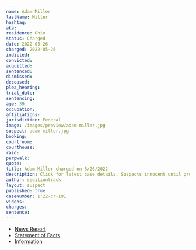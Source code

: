 ```yaml
---
name: Adam Miller
lastName: Miller
hashtag:
aka:
residence: Ohio
status: Charged
date: 2022-05-26
charged: 2022-05-26
indicted:
convicted:
acquitted:
sentenced:
dismissed:
deceased:
plea_hearing:
trial_date:
sentencing:
age: 39
occupation:
affiliations:
jurisdiction: Federal
image: /images/preview/adam-miller.jpg
suspect: adam-miller.jpg
booking:
courtroom:
courthouse:
raid:
perpwalk:
quote:
title: Adam Miller charged on 5/26/2022
description: Click for latest case details. Suspects innocent until proven guilty.
author: seditiontrack
layout: suspect
published: true
caseNumber: 1:22-cr-191
videos:
charges:
sentence:
---
```

- [News Report](https://www.beaconjournal.com/story/news/2022/05/26/devin-steiner-wooster-ohio-charged-breaching-us-capitol-jan-6-2021-insurrection/9941693002/)
- [Statement of Facts](https://www.justice.gov/usao-dc/case-multi-defendant/file/1509951/download)
- [Information](https://www.justice.gov/usao-dc/case-multi-defendant/file/1509911/download)
